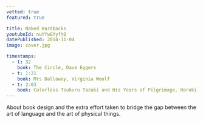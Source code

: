 ```yaml
---
vetted: true
featured: true

title: Naked Hardbacks
youtubeId: nuYYwGYyftQ
datePublished: 2014-11-04
image: cover.jpg

timestamps:
  - t: 32
    book: The Circle, Dave Eggers
  - t: 1:21
    book: Mrs Dalloway, Virginia Woolf
  - t: 2:03
    book: Colorless Tsukuru Tazaki and His Years of Pilgrimage, Haruki Murakami
---
```


About book design and the extra effort taken to bridge the gap between the art of language and the art of physical things.
